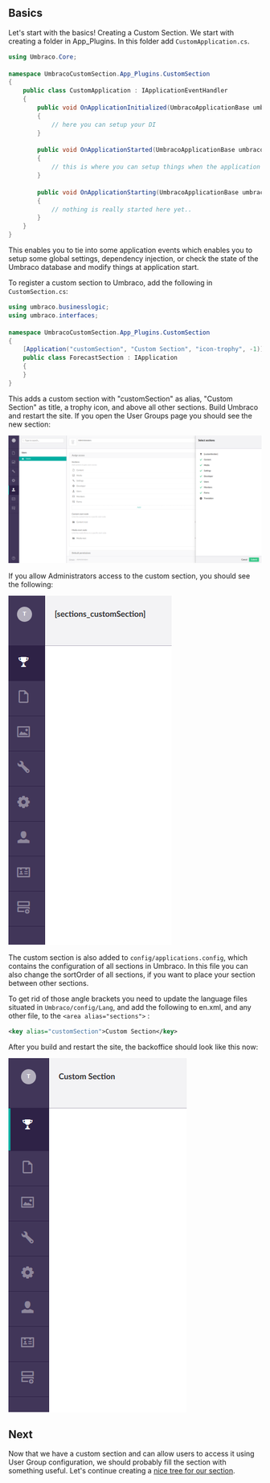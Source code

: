 ﻿## Basics

Let's start with the basics! Creating a Custom Section. We start with creating a
folder in App_Plugins. In this folder add `CustomApplication.cs`.

```cs
using Umbraco.Core;

namespace UmbracoCustomSection.App_Plugins.CustomSection
{
    public class CustomApplication : IApplicationEventHandler
    {
        public void OnApplicationInitialized(UmbracoApplicationBase umbracoApplication, ApplicationContext applicationContext)
        {
            // here you can setup your DI
        }

        public void OnApplicationStarted(UmbracoApplicationBase umbracoApplication, ApplicationContext applicationContext)
        {
            // this is where you can setup things when the application starts
        }

        public void OnApplicationStarting(UmbracoApplicationBase umbracoApplication, ApplicationContext applicationContext)
        {
            // nothing is really started here yet..
        }
    }
}
```

This enables you to tie into some application events which enables you to setup
some global settings, dependency injection, or check the state of the Umbraco database
and modify things at application start.

To register a custom section to Umbraco, add the following in `CustomSection.cs`:

```cs
using umbraco.businesslogic;
using umbraco.interfaces;

namespace UmbracoCustomSection.App_Plugins.CustomSection
{
    [Application("customSection", "Custom Section", "icon-trophy", -1)]
    public class ForecastSection : IApplication
    {
    }
}
```

This adds a custom section with "customSection" as alias, "Custom Section" as title, a 
trophy icon, and above all other sections. Build Umbraco and restart the site. If you open
the User Groups page you should see the new section:

![Custom section](images/basics1.png)

If you allow Administrators access to the custom section, you should see the following:

![Custom section on top](images/basics2.png)

The custom section is also added to `config/applications.config`, which contains the configuration
of all sections in Umbraco. In this file you can also change the sortOrder of all sections, if you
want to place your section between other sections. 

To get rid of those angle brackets you need to update the language files situated in `Umbraco/config/Lang`,
and add the following to en.xml, and any other file, to the `<area alias="sections">` :

```xml
<key alias="customSection">Custom Section</key>
```

After you build and restart the site, the backoffice should look like this now:

![Custom section with proper title](images/basics3.png)

## Next

Now that we have a custom section and can allow users to access it using User Group configuration, 
we should probably fill the section with something useful. Let's continue creating a [nice tree for our section](tree.md).
